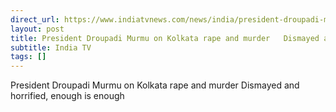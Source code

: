 ```yaml
---
direct_url: https://www.indiatvnews.com/news/india/president-droupadi-murmu-on-kolkata-rape-and-murder-dismayed-and-horrified-enough-is-enough-2024-08-28-949170
layout: post
title: President Droupadi Murmu on Kolkata rape and murder   Dismayed and horrified, enough is enough 
subtitle: India TV
tags: []
---
```


President Droupadi Murmu on Kolkata rape and murder   Dismayed and horrified, enough is enough 
